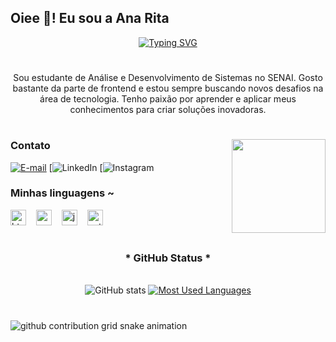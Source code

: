 <h2 align="left">Oiee 👋! Eu sou a Ana Rita</h2>

<div align="center">
  <a href="https://git.io/typing-svg">
    <img src="https://readme-typing-svg.demolab.com?font=Fira+Code&weight=500&size=22&pause=1000&color=FF00F6&center=true&vCenter=true&random=false&width=524&lines=%E2%8A%B9+Welcome+to+my+profile!+%CB%99%E1%B5%95%CB%99+%E2%8A%B9+" alt="Typing SVG">
  </a>
</div>

#

<p align="center">Sou estudante de Análise e Desenvolvimento de Sistemas no SENAI. Gosto bastante da parte de frontend e estou sempre buscando novos desafios na área de tecnologia. Tenho paixão por aprender e aplicar meus conhecimentos para criar soluções inovadoras.</p>

#

<img align="right" height="150" src="https://i.imgflip.com/65efzo.gif"  />

<h3 align="left">Contato</h3>

[![E-mail](https://img.shields.io/badge/-Email-000?style=for-the-badge&logo=microsoft-outlook&logoColor=FF00F6&color=FFF)](mailto:meduardacardoso.121@gmail.com)
[![LinkedIn]()
[![Instagram](https://www.instagram.com/ana.lmedeiros/profilecard/?igsh=MzY2bnVncDNibXph)



<h3 align="left">Minhas linguagens ~</h3>

<div align="left">
  <img src="https://cdn.jsdelivr.net/gh/devicons/devicon/icons/html5/html5-original.svg" height="25" alt="html5 logo" />
  <img width="8" />
  <img src="https://cdn.jsdelivr.net/gh/devicons/devicon/icons/css3/css3-original.svg" height="25" alt="css3 logo" />
  <img width="8" />
  <img src="https://cdn.jsdelivr.net/gh/devicons/devicon/icons/javascript/javascript-plain.svg" height="25" alt="javascript logo" />
  <img width="8" />
  <img src="https://cdn.jsdelivr.net/gh/devicons/devicon/icons/python/python-original.svg" height="25" alt="python logo" />
  <img width="8" />
</div>

#

<div style="text-align: center;" align="center">
  <h3>* GitHub Status *</h3>
  <br>
  <img src="https://github-readme-stats-git-masterrstaa-rickstaa.vercel.app/api?username=anaRita004&hide_title=true&show_icons=true&include_all_commits=false&count_private=true&line_height=25&hide=issues&bg_color=000&title_color=FF00F6&text_color=FFF&border_radius=3&border_color=36123c&icon_color=FF00F6&theme=jolly" alt="GitHub stats">

  <a href="https://github.com/anaRita004/github-readme-stats">
    <img src="https://github-readme-stats-git-masterrstaa-rickstaa.vercel.app/api/top-langs/?username=anaRita004&line_height=10&card_width=290&layout=compact&hide_title=false&count_private=true&langs_count=4&show_icons=true&title_color=FF00F6&hide=html,scss,less&bg_color=000&text_color=8B8B8B&border_radius=3&border_color=561760&count_private=true" alt="Most Used Languages">
  </a>
</div>

#

<picture align="center">
  <source media="(prefers-color-scheme: dark)" srcset="https://raw.githubusercontent.com/anaRita004/anaRita004/output/github-contribution-grid-snake-dark.svg">
  <source media="(prefers-color-scheme: light)" srcset="https://raw.githubusercontent.com/anaRita004/anaRita004/output/github-contribution-grid-snake-dark.svg">
  <img align="center" alt="github contribution grid snake animation" src="https://raw.githubusercontent.com/anaRita004/anaRita004/output/github-contribution-grid-snake.svg">
</picture>
